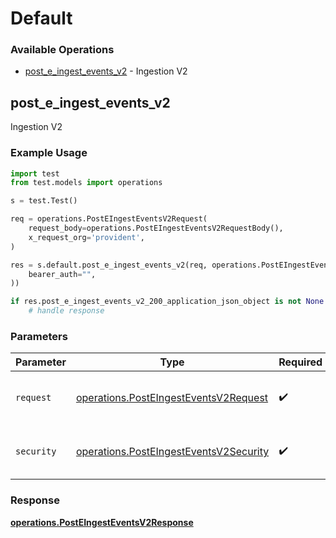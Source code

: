 # Default

### Available Operations

* [post_e_ingest_events_v2](#post_e_ingest_events_v2) - Ingestion V2

## post_e_ingest_events_v2

Ingestion V2

### Example Usage

```python
import test
from test.models import operations

s = test.Test()

req = operations.PostEIngestEventsV2Request(
    request_body=operations.PostEIngestEventsV2RequestBody(),
    x_request_org='provident',
)

res = s.default.post_e_ingest_events_v2(req, operations.PostEIngestEventsV2Security(
    bearer_auth="",
))

if res.post_e_ingest_events_v2_200_application_json_object is not None:
    # handle response
```

### Parameters

| Parameter                                                                                        | Type                                                                                             | Required                                                                                         | Description                                                                                      |
| ------------------------------------------------------------------------------------------------ | ------------------------------------------------------------------------------------------------ | ------------------------------------------------------------------------------------------------ | ------------------------------------------------------------------------------------------------ |
| `request`                                                                                        | [operations.PostEIngestEventsV2Request](../../models/operations/posteingesteventsv2request.md)   | :heavy_check_mark:                                                                               | The request object to use for the request.                                                       |
| `security`                                                                                       | [operations.PostEIngestEventsV2Security](../../models/operations/posteingesteventsv2security.md) | :heavy_check_mark:                                                                               | The security requirements to use for the request.                                                |


### Response

**[operations.PostEIngestEventsV2Response](../../models/operations/posteingesteventsv2response.md)**


